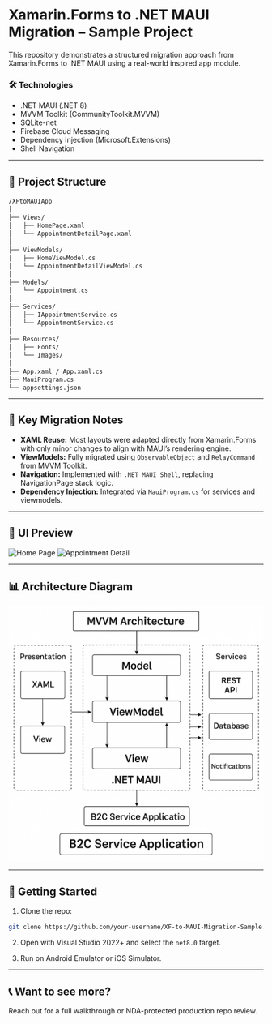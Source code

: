 # Xamarin.Forms to .NET MAUI Migration – Sample Project

This repository demonstrates a structured migration approach from Xamarin.Forms to .NET MAUI using a real-world inspired app module.

### 🛠️ Technologies
- .NET MAUI (.NET 8)
- MVVM Toolkit (CommunityToolkit.MVVM)
- SQLite-net
- Firebase Cloud Messaging
- Dependency Injection (Microsoft.Extensions)
- Shell Navigation

---

## 📁 Project Structure

```
/XFtoMAUIApp
│
├── Views/
│   ├── HomePage.xaml
│   └── AppointmentDetailPage.xaml
│
├── ViewModels/
│   ├── HomeViewModel.cs
│   └── AppointmentDetailViewModel.cs
│
├── Models/
│   └── Appointment.cs
│
├── Services/
│   ├── IAppointmentService.cs
│   └── AppointmentService.cs
│
├── Resources/
│   ├── Fonts/
│   └── Images/
│
├── App.xaml / App.xaml.cs
├── MauiProgram.cs
└── appsettings.json
```

---

## 🧠 Key Migration Notes

- **XAML Reuse:** Most layouts were adapted directly from Xamarin.Forms with only minor changes to align with MAUI’s rendering engine.
- **ViewModels:** Fully migrated using `ObservableObject` and `RelayCommand` from MVVM Toolkit.
- **Navigation:** Implemented with `.NET MAUI Shell`, replacing NavigationPage stack logic.
- **Dependency Injection:** Integrated via `MauiProgram.cs` for services and viewmodels.

---

## 📸 UI Preview

![Home Page](docs/screenshots/homepage.png)
![Appointment Detail](docs/screenshots/detailpage.png)

---

## 📊 Architecture Diagram

![Architecture Diagram](docs/architecture.png)

---

## 🚀 Getting Started

1. Clone the repo:
```bash
git clone https://github.com/your-username/XF-to-MAUI-Migration-Sample.git
```

2. Open with Visual Studio 2022+ and select the `net8.0` target.

3. Run on Android Emulator or iOS Simulator.

---

## 📞 Want to see more?

Reach out for a full walkthrough or NDA-protected production repo review.
